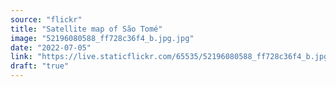 ```yaml
---
source: "flickr"
title: "Satellite map of São Tomé"
image: "52196080588_ff728c36f4_b.jpg.jpg"
date: "2022-07-05"
link: "https://live.staticflickr.com/65535/52196080588_ff728c36f4_b.jpg"
draft: "true"
---
```

